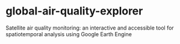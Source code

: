 # global-air-quality-explorer
Satellite air quality monitoring: an interactive and accessible tool for spatiotemporal analysis using Google Earth Engine
